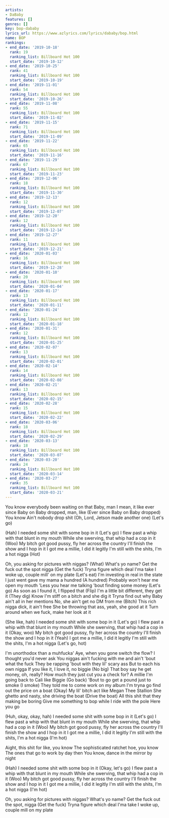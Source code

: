 ```yaml
---
artists:
- DaBaby
features: []
genres: []
key: bop-dababy
lyrics_url: https://www.azlyrics.com/lyrics/dababy/bop.html
name: BOP
rankings:
- end_date: '2019-10-18'
  rank: 19
  ranking_list: Billboard Hot 100
  start_date: '2019-10-12'
- end_date: '2019-10-25'
  rank: 41
  ranking_list: Billboard Hot 100
  start_date: '2019-10-19'
- end_date: '2019-11-01'
  rank: 54
  ranking_list: Billboard Hot 100
  start_date: '2019-10-26'
- end_date: '2019-11-08'
  rank: 55
  ranking_list: Billboard Hot 100
  start_date: '2019-11-02'
- end_date: '2019-11-15'
  rank: 71
  ranking_list: Billboard Hot 100
  start_date: '2019-11-09'
- end_date: '2019-11-22'
  rank: 65
  ranking_list: Billboard Hot 100
  start_date: '2019-11-16'
- end_date: '2019-11-29'
  rank: 67
  ranking_list: Billboard Hot 100
  start_date: '2019-11-23'
- end_date: '2019-12-06'
  rank: 18
  ranking_list: Billboard Hot 100
  start_date: '2019-11-30'
- end_date: '2019-12-13'
  rank: 12
  ranking_list: Billboard Hot 100
  start_date: '2019-12-07'
- end_date: '2019-12-20'
  rank: 12
  ranking_list: Billboard Hot 100
  start_date: '2019-12-14'
- end_date: '2019-12-27'
  rank: 11
  ranking_list: Billboard Hot 100
  start_date: '2019-12-21'
- end_date: '2020-01-03'
  rank: 16
  ranking_list: Billboard Hot 100
  start_date: '2019-12-28'
- end_date: '2020-01-10'
  rank: 20
  ranking_list: Billboard Hot 100
  start_date: '2020-01-04'
- end_date: '2020-01-17'
  rank: 13
  ranking_list: Billboard Hot 100
  start_date: '2020-01-11'
- end_date: '2020-01-24'
  rank: 12
  ranking_list: Billboard Hot 100
  start_date: '2020-01-18'
- end_date: '2020-01-31'
  rank: 12
  ranking_list: Billboard Hot 100
  start_date: '2020-01-25'
- end_date: '2020-02-07'
  rank: 13
  ranking_list: Billboard Hot 100
  start_date: '2020-02-01'
- end_date: '2020-02-14'
  rank: 14
  ranking_list: Billboard Hot 100
  start_date: '2020-02-08'
- end_date: '2020-02-21'
  rank: 13
  ranking_list: Billboard Hot 100
  start_date: '2020-02-15'
- end_date: '2020-02-28'
  rank: 15
  ranking_list: Billboard Hot 100
  start_date: '2020-02-22'
- end_date: '2020-03-06'
  rank: 18
  ranking_list: Billboard Hot 100
  start_date: '2020-02-29'
- end_date: '2020-03-13'
  rank: 18
  ranking_list: Billboard Hot 100
  start_date: '2020-03-07'
- end_date: '2020-03-20'
  rank: 24
  ranking_list: Billboard Hot 100
  start_date: '2020-03-14'
- end_date: '2020-03-27'
  rank: 35
  ranking_list: Billboard Hot 100
  start_date: '2020-03-21'
---
```


You know everybody been waiting on that Baby, man
I mean, it like ever since Baby on Baby dropped, man, like
(Ever since Baby on Baby dropped) You know
Ain't nobody drop shit (Oh, Lord, Jetson made another one)
(Let's go)

(Hah)
I needed some shit with some bop in it (Let's go)
I flew past a whip with that blunt in my mouth
While she swerving, that whip had a cop in it (Woo)
My bitch got good pussy, fly her across the country
I'll finish the show and I hop in it
I got me a millie, I did it legitly
I'm still with the shits, I'm a hot nigga (Hot)

Oh, you asking for pictures with niggas? (What)
What's yo name? Get the fuck out the spot nigga (Get the fuck)
Tryna figure which deal I'ma take
I woke up, couple mill' on my plate (Let's eat)
I'm investing in real in the state
I just went gave my mama a hundred (A hundred)
Probably won't hear me open my mouth
'Less you hear me talking 'bout finding some money (Let's go)
As soon as I found it, I flipped that (Flip)
I'm a little bit different, they get it (They dig)
Know I'm stiff on a bitch and she dig it
Tryna find out why Baby ain't all in her mentions
No, she ain't get no DM from me (Bitch)
This rich nigga dick, it ain't free
She be throwing that ass, yeah, she good at it
Turn around when we fuck, make her look at it

(She like, hah)
I needed some shit with some bop in it (Let's go)
I flew past a whip with that blunt in my mouth
While she swerving, that whip had a cop in it (Okay, woo)
My bitch got good pussy, fly her across the country
I'll finish the show and I hop in it (Yeah)
I got me a millie, I did it legitly
I'm still with the shits, I'm a hot nigga (Let's go, hot)

I'm unorthodox than a muhfucka'
Aye, when you gone switch the flow? I thought you'd never ask
You niggas ain't fucking with me and ain't 'bout what the fuck
They be rapping 'bout with they lil' scary ass
But to each his own nigga
If you like it, I love it, no biggie (No big)
That boy say he get money, oh, really?
How much they just cut you a check for? A millie
I'm going back to Cali like Biggie (Go back)
'Bout to go get a pound just to smoke (I smoke)
They told me to come work on my album
I'm tryna go find out the price on a boat (Okay)
My lil' bitch act like Megan Thee Stallion
She ghetto and nasty, she driving the boat (Drive the boat)
All this shit that they making be boring
Give me something to bop while I ride with the pole
Here you go

(Huh, okay, okay, hah)
I needed some shit with some bop in it (Let's go)
I flew past a whip with that blunt in my mouth
While she swerving, that whip had a cop in it (Woo)
My bitch got good pussy, fly her across the country
I'll finish the show and I hop in it
I got me a millie, I did it legitly
I'm still with the shits, I'm a hot nigga (I'm hot)

Aight, this shit for like, you know
The sophisticated ratchet hoe, you know
The ones that go to work by day then
You know, dance in the mirror by night

(Hah)
I needed some shit with some bop in it (Okay, let's go)
I flew past a whip with that blunt in my mouth
While she swerving, that whip had a cop in it (Woo)
My bitch got good pussy, fly her across the country
I'll finish the show and I hop in it
I got me a millie, I did it legitly
I'm still with the shits, I'm a hot nigga (I'm hot)

Oh, you asking for pictures with niggas?
What's yo name? Get the fuck out the spot, nigga (Get the fuck)
Tryna figure which deal I'ma take
I woke up, couple mill on my plate



